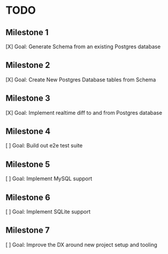 # TODO

## Milestone 1

[X] Goal: Generate Schema from an existing Postgres database

## Milestone 2

[X] Goal: Create New Postgres Database tables from Schema

## Milestone 3

[X] Goal: Implement realtime diff to and from Postgres database

## Milestone 4

[ ] Goal: Build out e2e test suite

## Milestone 5

[ ] Goal: Implement MySQL support

## Milestone 6

[ ] Goal: Implement SQLite support

## Milestone 7

[ ] Goal: Improve the DX around new project setup and tooling
